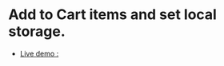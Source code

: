 # Add to Cart items and set local storage.


- [Live demo : ](https://add-to-cart-logic-build.surge.sh/) 
